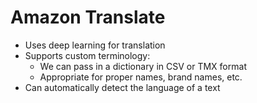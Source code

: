 # Amazon Translate

- Uses deep learning for translation
- Supports custom terminology:
    - We can pass in a dictionary in CSV or TMX format
    - Appropriate for proper names, brand names, etc.
- Can automatically detect the language of a text